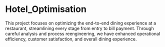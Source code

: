# Hotel_Optimisation
This project focuses on optimizing the end-to-end dining experience at a restaurant, streamlining every stage from entry to bill payment. Through careful analysis and process reengineering, we have enhanced operational efficiency, customer satisfaction, and overall dining experience.
